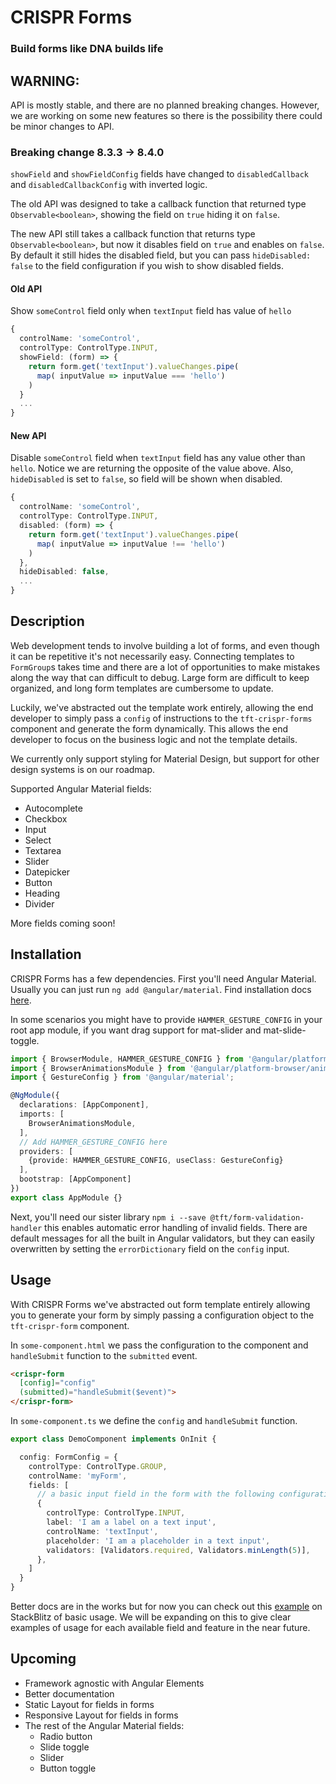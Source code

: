 # CRISPR Forms

### Build forms like DNA builds life

## WARNING:

API is mostly stable, and there are no planned breaking changes. However, we are working on some new features so there is the possibility there could be minor changes to API.

### Breaking change 8.3.3 -> 8.4.0

`showField` and `showFieldConfig` fields have changed to `disabledCallback` and   `disabledCallbackConfig` with inverted logic.

The old API was designed to take a callback function that returned type  `Observable<boolean>`, showing the field on `true` hiding it on `false`.

The new API still takes a callback function that returns type  `Observable<boolean>`, but now it disables field on `true` and enables on `false`. By default it still hides the disabled field, but you can pass `hideDisabled: false` to the field configuration if you wish to show disabled fields.

#### Old API
Show `someControl` field only when `textInput` field has value of `hello`
```typescript
{
  controlName: 'someControl',
  controlType: ControlType.INPUT,
  showField: (form) => {
    return form.get('textInput').valueChanges.pipe(
      map( inputValue => inputValue === 'hello')
    )
  }
  ...
}
```
#### New API
 Disable `someControl` field when `textInput` field has any value other than `hello`. Notice we are returning the opposite of the value above. Also, `hideDisabled` is set to `false`, so field will be shown when disabled.
```typescript
{
  controlName: 'someControl',
  controlType: ControlType.INPUT,
  disabled: (form) => {
    return form.get('textInput').valueChanges.pipe(
      map( inputValue => inputValue !== 'hello')
    )
  },
  hideDisabled: false,
  ...
}
```

## Description

Web development tends to involve building a lot of forms, and even though it can be repetitive it's not necessarily easy. Connecting templates to `FormGroup`s takes time and there are a lot of opportunities  to make mistakes along the way that can difficult to debug. Large form are difficult to keep organized, and long form templates are cumbersome to update.

Luckily, we've abstracted out the template work entirely, allowing the end developer to simply pass a `config` of instructions to the `tft-crispr-forms` component and generate the form dynamically. This allows the end developer to focus on the business logic and not the template details.

We currently only support styling for Material Design, but support for other design systems is on our roadmap.

Supported Angular Material fields:
 - Autocomplete
 - Checkbox
 - Input
 - Select
 - Textarea
 - Slider
 - Datepicker
 - Button
 - Heading
 - Divider

More fields coming soon!

## Installation

CRISPR Forms has a few dependencies. First you'll need Angular Material. Usually you can just run `ng add @angular/material`. Find installation docs [here](https://material.angular.io/guide/getting-started).

In some scenarios you might have to provide `HAMMER_GESTURE_CONFIG` in your root app module, if you want drag support for mat-slider and mat-slide-toggle.

```typescript
import { BrowserModule, HAMMER_GESTURE_CONFIG } from '@angular/platform-browser';
import { BrowserAnimationsModule } from '@angular/platform-browser/animations';
import { GestureConfig } from '@angular/material';

@NgModule({
  declarations: [AppComponent],
  imports: [
    BrowserAnimationsModule,
  ],
  // Add HAMMER_GESTURE_CONFIG here
  providers: [
    {provide: HAMMER_GESTURE_CONFIG, useClass: GestureConfig}
  ],
  bootstrap: [AppComponent]
})
export class AppModule {}
```
Next, you'll need our sister library `npm i --save @tft/form-validation-handler` this enables automatic error handling of invalid fields. There are default messages for all the built in Angular validators, but they can easily overwritten by setting the `errorDictionary` field on the `config` input.

## Usage

With CRISPR Forms we've abstracted out form template entirely allowing you to generate your form by simply passing a configuration object to the `tft-crispr-form` component.

In `some-component.html` we pass the configuration to the component and `handleSubmit` function to the `submitted` event.

```html
<crispr-form
  [config]="config"
  (submitted)="handleSubmit($event)">
</crispr-form>
```
In `some-component.ts` we define the `config` and `handleSubmit` function.

```ts
export class DemoComponent implements OnInit {

  config: FormConfig = {
    controlType: ControlType.GROUP,
    controlName: 'myForm',
    fields: [
      // a basic input field in the form with the following configuration
      {
        controlType: ControlType.INPUT,
        label: 'I am a label on a text input',
        controlName: 'textInput',
        placeholder: 'I am a placeholder in a text input',
        validators: [Validators.required, Validators.minLength(5)],
      },
    ]
  }
}
```

Better docs are in the works but for now you can check out this [example](https://stackblitz.com/edit/crispr-forms-poc) on StackBlitz of basic usage. We will be expanding on this to give clear examples of usage for each available field and feature in the near future.

## Upcoming

- Framework agnostic with Angular Elements
- Better documentation
- Static Layout for fields in forms
- Responsive Layout for fields in forms
- The rest of the Angular Material fields:
  - Radio button
  - Slide toggle
  - Slider
  - Button toggle

